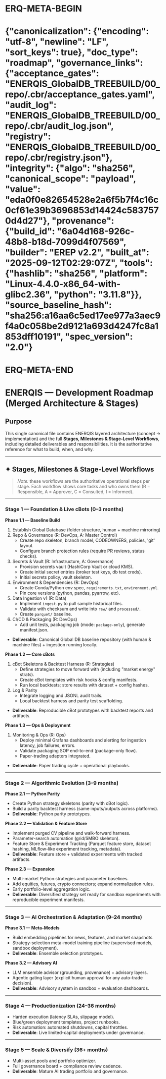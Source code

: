 # ERQ-META-BEGIN
# {"canonicalization": {"encoding": "utf-8", "newline": "LF", "sort_keys": true}, "doc_type": "roadmap", "governance_links": {"acceptance_gates": "ENERQIS_GlobalDB_TREEBUILD/00_repo/.cbr/acceptance_gates.yaml", "audit_log": "ENERQIS_GlobalDB_TREEBUILD/00_repo/.cbr/audit_log.json", "registry": "ENERQIS_GlobalDB_TREEBUILD/00_repo/.cbr/registry.json"}, "integrity": {"algo": "sha256", "canonical_scope": "payload", "value": "eda0f0e82654528e2a6f5b7f4c16c0cf61e39b3696853d14424c5837570d4d27"}, "provenance": {"build_id": "6a04d168-926c-48b8-b18d-7099d4f07569", "builder": "EREP v2.2", "built_at": "2025-09-12T02:29:07Z", "tools": {"hashlib": "sha256", "platform": "Linux-4.4.0-x86_64-with-glibc2.36", "python": "3.11.8"}}, "source_baseline_hash": "sha256:a16aa6c5ed17ee977a3aec9f4a0c058be2d9121a693d4247fc8a1853dff10191", "spec_version": "2.0"}
# ERQ-META-END
# ENERQIS — Development Roadmap (Merged Architecture & Stages)

## Purpose
This single canonical file contains ENERQIS layered architecture (concept → implementation) and the full **Stages, Milestones & Stage-Level Workflows**, including detailed deliverables and responsibilities. It is the authoritative reference for what to build, when, and why.

---

## ✦ Stages, Milestones & Stage-Level Workflows

> *Note:* these workflows are the authoritative operational steps per stage. Each workflow shows core tasks and who owns them (R = Responsible, A = Approver, C = Consulted, I = Informed).

---

### Stage 1 — Foundation & Live cBots (0–3 months)

**Phase 1.1 — Baseline Build**
1. Establish Global Database (folder structure, human + machine mirroring)
2. Repo & Governance (R: DevOps, A: Master Control) 
   - Create repo skeleton, branch model, CODEOWNERS, policies, 'git' layout. 
   - Configure branch protection rules (require PR reviews, status checks).
3. Secrets & Vault (R: Infrastructure, A: Governance) 
   - Provision secrets vault (HashiCorp Vault or cloud KMS).
   - Create initial secret entries (broker test keys, db test creds).
   - Initial secrets policy, vault skeleton. 
4. Environment & Dependencies (R: DevOps) 
   - Create Conda/Python env spec, `requirements.txt`, `environment.yml`.
   - Pin core versions (python, pandas, pyarrow, etc).
5. Data Ingestion v1 (R: Data) 
   - Implement `ingest.py` to pull sample historical files.
   - Validate with checksum and write into `raw/` and `processed/`.
   - Create `parquet/` baseline.
6. CI/CD & Packaging (R: DevOps)
   - Add unit tests, packaging job (mode: `package-only`), generate manifest.json.
- **Deliverable**: Canonical Global DB baseline repository (with human & machine files) + ingestion running locally. 

**Phase 1.2 — Core cBots**
1. cBot Skeletons & Backtest Harness (R: Strategies) 
   - Define strategies to move forward with (including "market energy" strats).
   - Create cBot templates with risk hooks & config manifests. 
   - Run local backtests; store results with dataset + config hashes.
2. Log & Parity
   - Integrate logging and JSONL audit trails. 
   - Local backtest harness and parity test scaffolding. 
- **Deliverable**: Reproducible cBot prototypes with backtest reports and artifacts. 

**Phase 1.3 — Ops & Deployment**
1. Monitoring & Ops (R: Ops) 
   - Deploy minimal Grafana dashboards and alerting for ingestion latency, job failures, errors.
   - Validate packaging SOP end-to-end (package-only flow). 
   - Paper-trading adapters integrated. 
- **Deliverable**: Paper trading cycle + operational playbooks.

---

### Stage 2 — Algorithmic Evolution (3–9 months)

**Phase 2.1 — Python Parity**
- Create Python strategy skeletons (parity with cBot logic).
- Build a parity backtest harness (same inputs/outputs across platforms).
- **Deliverable**: Python parity prototypes.

**Phase 2.2 — Validation & Feature Store**
- Implement purged CV pipeline and walk-forward harness.  
- Parameter-search automation (grid/SMBO skeleton).  
- Feature Store & Experiment Tracking (Parquet feature store, dataset hashing, MLflow-like experiment tracking, metadata).  
- **Deliverable**: Feature store + validated experiments with tracked artifacts.

**Phase 2.3 — Expansion**
- Multi-market Python strategies and parameter baselines.  
- Add equities, futures, crypto connectors; expand normalization rules.  
- Early portfolio-level aggregation logic.  
- **Deliverable**: Diversified strategy set ready for sandbox experiments with reproducible experiment manifests.  

---

### Stage 3 — AI Orchestration & Adaptation (9–24 months)

**Phase 3.1 — Meta-Models**
- Build embedding pipelines for news, features, and market snapshots.  
- Strategy-selection meta-model training pipeline (supervised models, sandbox deployment).  
- **Deliverable**: Ensemble selection prototypes.

**Phase 3.2 — Advisory AI**
- LLM ensemble advisor (grounding, provenance) + advisory layers.  
- Agentic gating layer (explicit human approval for any auto-trade decision).  
- **Deliverable**: Advisory system in sandbox + evaluation dashboards.  

---

### Stage 4 — Productionization (24–36 months)
- Harden execution (latency SLAs, slippage model).  
- Blue/green deployment templates, project runbooks.  
- Risk automation: automated shutdowns, capital throttles.  
- **Deliverable**: Live limited-capital deployments under governance.  

---

### Stage 5 — Scale & Diversify (36+ months)
- Multi-asset pools and portfolio optimizer.  
- Full governance board + compliance review cadence.  
- **Deliverable**: Mature AI trading portfolio and governance.
